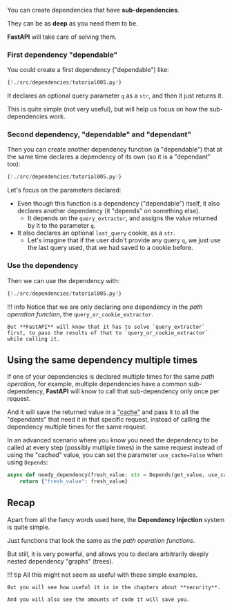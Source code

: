 You can create dependencies that have **sub-dependencies**.

They can be as **deep** as you need them to be.

**FastAPI** will take care of solving them.

### First dependency "dependable"

You could create a first dependency ("dependable") like:

```Python hl_lines="6 7"
{!./src/dependencies/tutorial005.py!}
```

It declares an optional query parameter `q` as a `str`, and then it just returns it.

This is quite simple (not very useful), but will help us focus on how the sub-dependencies work.

### Second dependency, "dependable" and "dependant"

Then you can create another dependency function (a "dependable") that at the same time declares a dependency of its own (so it is a "dependant" too):

```Python hl_lines="11"
{!./src/dependencies/tutorial005.py!}
```

Let's focus on the parameters declared:

* Even though this function is a dependency ("dependable") itself, it also declares another dependency (it "depends" on something else).
    * It depends on the `query_extractor`, and assigns the value returned by it to the parameter `q`.
* It also declares an optional `last_query` cookie, as a `str`.
    * Let's imagine that if the user didn't provide any query `q`, we just use the last query used, that we had saved to a cookie before.

### Use the dependency

Then we can use the dependency with:

```Python hl_lines="19"
{!./src/dependencies/tutorial005.py!}
```

!!! info
    Notice that we are only declaring one dependency in the *path operation function*, the `query_or_cookie_extractor`.

    But **FastAPI** will know that it has to solve `query_extractor` first, to pass the results of that to `query_or_cookie_extractor` while calling it.

## Using the same dependency multiple times

If one of your dependencies is declared multiple times for the same *path operation*, for example, multiple dependencies have a common sub-dependency, **FastAPI** will know to call that sub-dependency only once per request.

And it will save the returned value in a <abbr title="A utility/system to store computed/generated values, to re-use them instead of computing them again.">"cache"</abbr> and pass it to all the "dependants" that need it in that specific request, instead of calling the dependency multiple times for the same request.

In an advanced scenario where you know you need the dependency to be called at every step (possibly multiple times) in the same request instead of using the "cached" value, you can set the parameter `use_cache=False` when using `Depends`:

```Python hl_lines="1"
async def needy_dependency(fresh_value: str = Depends(get_value, use_cache=False)):
    return {"fresh_value": fresh_value}
```

## Recap

Apart from all the fancy words used here, the **Dependency Injection** system is quite simple.

Just functions that look the same as the *path operation functions*.

But still, it is very powerful, and allows you to declare arbitrarily deeply nested dependency "graphs" (trees).

!!! tip
    All this might not seem as useful with these simple examples.

    But you will see how useful it is in the chapters about **security**.

    And you will also see the amounts of code it will save you.
